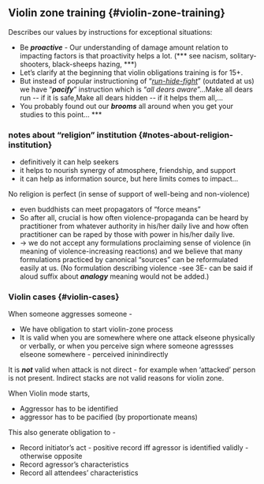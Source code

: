 ## Violin zone training {#violin-zone-training}

Describes our values by instructions for exceptional situations:

*   Be **_proactive_** - Our understanding of damage amount relation to impacting factors is that proactivity helps a lot. (*** see nacism, solitary-shooters, black-sheeps hazing, ***)
*   Let’s clarify at the beginning that violin obligations training is for 15+.
*   But instead of popular instructioning of “[_run-hide-fight_](https://www.psychologytoday.com/blog/the-act-violence/201408/the-truth-behind-the-run-hide-fight-debate)” (outdated at us) we have “**_pacify_**” instruction which is “_all dears aware_”...Make all dears run -- if it is safe,Make all dears hidden -- if it helps them all,…
*   You probably found out our **_brooms_** all around when you get your studies to this point… ***

### notes about “religion” institution {#notes-about-religion-institution}

*   definitively it can help seekers
*   it helps to nourish synergy of atmosphere, friendship, and support
*   it can help as information source, but here limits comes to impact…

No religion is perfect (in sense of support of well-being and non-violence)

*   even buddhists can meet propagators of “force means”
*   So after all, crucial is how often violence-propaganda can be heard by practitioner from whatever authority in his/her daily live and how often practitioner can be raped by those with power in his/her daily live.
*   → we do not accept any formulations proclaiming sense of violence (in meaning of violence-increasing reactions) and we believe that many formulations practiced by canonical “sources” can be reformulated easily at us. (No formulation describing violence -see 3E- can be said if aloud suffix about ***analogy*** meaning would not be added.)

### Violin cases {#violin-cases}

When someone aggresses someone -

*   We have obligation to start violin-zone process
*   It is valid when you are somewhere where one attack elseone physically or verbally, or when you perceive sign where someone agressses elseone somewhere - perceived ininindirectly

It is **_not_** valid when attack is not direct - for example when ‘attacked’ person is not present. Indirect stacks are not valid reasons for violin zone.

When Violin mode starts,

*   Aggressor has to be identified
*   aggressor has to be pacified (by proportionate means)

This also generate obligation to -

*   Record initiator’s act - positive record iff agressor is identified validly - otherwise opposite
*   Record agressor’s characteristics
*   Record all attendees’ characteristics
